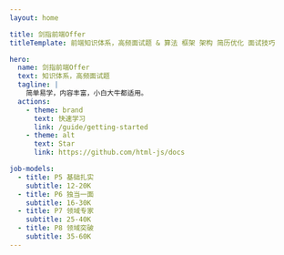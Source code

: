 ```yaml
---
layout: home

title: 剑指前端Offer
titleTemplate: 前端知识体系，高频面试题 & 算法 框架 架构 简历优化 面试技巧

hero:
  name: 剑指前端Offer
  text: 知识体系，高频面试题
  tagline: |
    简单易学，内容丰富，小白大牛都适用。
  actions:
    - theme: brand
      text: 快速学习
      link: /guide/getting-started
    - theme: alt
      text: Star
      link: https://github.com/html-js/docs

job-models:
  - title: P5 基础扎实
    subtitle: 12-20K
  - title: P6 独当一面
    subtitle: 16-30K
  - title: P7 领域专家
    subtitle: 25-40K
  - title: P8 领域突破
    subtitle: 35-60K
---
```

